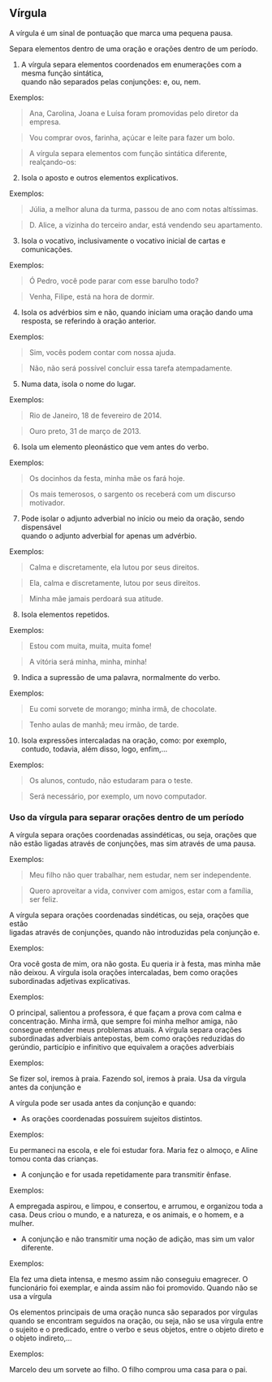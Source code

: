 ## Vírgula

A vírgula é um sinal de pontuação que marca uma pequena pausa. 

Separa elementos dentro de uma oração e orações dentro de um período. 



1) A vírgula separa elementos coordenados em enumerações com a mesma função sintática,<br>
quando não separados pelas conjunções: e, ou, nem.

Exemplos:

> Ana, Carolina, Joana e Luísa foram promovidas pelo diretor da empresa.

> Vou comprar ovos, farinha, açúcar e leite para fazer um bolo.

> A vírgula separa elementos com função sintática diferente, realçando-os:


2) Isola o aposto e outros elementos explicativos.

Exemplos:

> Júlia, a melhor aluna da turma, passou de ano com notas altíssimas.

> D. Alice, a vizinha do terceiro andar, está vendendo seu apartamento.


3) Isola o vocativo, inclusivamente o vocativo inicial de cartas e comunicações.

Exemplos:

> Ó Pedro, você pode parar com esse barulho todo?

> Venha, Filipe, está na hora de dormir.

4) Isola os advérbios sim e não, quando iniciam uma oração dando uma resposta, se referindo à oração anterior.

Exemplos:

> Sim, vocês podem contar com nossa ajuda.

> Não, não será possível concluir essa tarefa atempadamente.


5) Numa data, isola o nome do lugar.

Exemplos:

> Rio de Janeiro, 18 de fevereiro de 2014.

> Ouro preto, 31 de março de 2013.


6) Isola um elemento pleonástico que vem antes do verbo.

Exemplos:

> Os docinhos da festa, minha mãe os fará hoje.

> Os mais temerosos, o sargento os receberá com um discurso motivador.

7) Pode isolar o adjunto adverbial no início ou meio da oração, sendo dispensável<br>
quando o adjunto adverbial for apenas um advérbio.

Exemplos:

> Calma e discretamente, ela lutou por seus direitos.

> Ela, calma e discretamente, lutou por seus direitos.

> Minha mãe jamais perdoará sua atitude.


8) Isola elementos repetidos.

Exemplos:

> Estou com muita, muita, muita fome!

> A vitória será minha, minha, minha!


9) Indica a supressão de uma palavra, normalmente do verbo.

Exemplos:

> Eu comi sorvete de morango; minha irmã, de chocolate.

> Tenho aulas de manhã; meu irmão, de tarde.


10) Isola expressões intercaladas na oração, como: por exemplo,<br>
contudo, todavia, além disso, logo, enfim,…

Exemplos:

> Os alunos, contudo, não estudaram para o teste.

> Será necessário, por exemplo, um novo computador.


### Uso da vírgula para separar orações dentro de um período

A vírgula separa orações coordenadas assindéticas, ou seja, orações que não estão ligadas através de conjunções, mas sim através de uma pausa.

Exemplos:

> Meu filho não quer trabalhar, nem estudar, nem ser independente.

> Quero aproveitar a vida, conviver com amigos, estar com a família, ser feliz.


A vírgula separa orações coordenadas sindéticas, ou seja, orações que estão<br>
ligadas através de conjunções, quando não introduzidas pela conjunção e.

Exemplos:

Ora você gosta de mim, ora não gosta.
Eu queria ir à festa, mas minha mãe não deixou.
A vírgula isola orações intercaladas, bem como orações subordinadas adjetivas explicativas.

Exemplos:

O principal, salientou a professora, é que façam a prova com calma e concentração.
Minha irmã, que sempre foi minha melhor amiga, não consegue entender meus problemas atuais.
A vírgula separa orações subordinadas adverbiais antepostas, bem como orações reduzidas do gerúndio, particípio e infinitivo que equivalem a orações adverbiais

Exemplos:

Se fizer sol, iremos à praia.
Fazendo sol, iremos à praia.
Usa da vírgula antes da conjunção e

A vírgula pode ser usada antes da conjunção e quando:

- As orações coordenadas possuírem sujeitos distintos.

Exemplos:

Eu permaneci na escola, e ele foi estudar fora.
Maria fez o almoço, e Aline tomou conta das crianças.
- A conjunção e for usada repetidamente para transmitir ênfase.

Exemplos:

A empregada aspirou, e limpou, e consertou, e arrumou, e organizou toda a casa.
Deus criou o mundo, e a natureza, e os animais, e o homem, e a mulher.
- A conjunção e não transmitir uma noção de adição, mas sim um valor diferente.

Exemplos:

Ela fez uma dieta intensa, e mesmo assim não conseguiu emagrecer.
O funcionário foi exemplar, e ainda assim não foi promovido.
Quando não se usa a vírgula

Os elementos principais de uma oração nunca são separados por vírgulas quando se encontram seguidos na oração, ou seja, não se usa vírgula entre o sujeito e o predicado, entre o verbo e seus objetos, entre o objeto direto e o objeto indireto,…

Exemplos:

Marcelo deu um sorvete ao filho.
O filho comprou uma casa para o pai.
